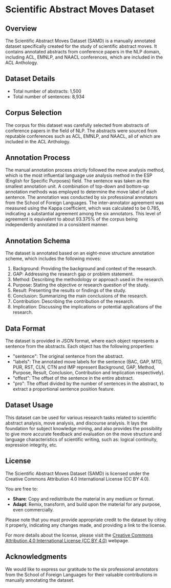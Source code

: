 # Scientific Abstract Moves Dataset

## Overview
The Scientific Abstract Moves Dataset (SAMD) is a manually annotated dataset specifically created for the study of scientific abstract moves. It contains annotated abstracts from conference papers in the NLP domain, including ACL, EMNLP, and NAACL conferences, which are included in the ACL Anthology.

## Dataset Details
- Total number of abstracts: 1,500
- Total number of sentences: 8,934

## Corpus Selection
The corpus for this dataset was carefully selected from abstracts of conference papers in the field of NLP. The abstracts were sourced from reputable conferences such as ACL, EMNLP, and NAACL, all of which are included in the ACL Anthology.

## Annotation Process
The manual annotation process strictly followed the move analysis method, which is the most influential language use analysis method in the ESP (English for Specific Purposes) field. The sentence was taken as the smallest annotation unit. A combination of top-down and bottom-up annotation methods was employed to determine the move label of each sentence. The annotation was conducted by six professional annotators from the School of Foreign Languages. The inter-annotator agreement was measured using the Kappa coefficient, which was calculated to be 0.785, indicating a substantial agreement among the six annotators. This level of agreement is equivalent to about 93.375% of the corpus being independently annotated in a consistent manner.

## Annotation Schema
The dataset is annotated based on an eight-move structure annotation scheme, which includes the following moves:
1. Background: Providing the background and context of the research.
2. GAP: Addressing the research gap or problem statement.
3. Method: Describing the methodology or approach used in the research.
4. Purpose: Stating the objective or research question of the study.
5. Result: Presenting the results or findings of the study.
6. Conclusion: Summarizing the main conclusions of the research.
7. Contribution: Describing the contribution of the research.
8. Implication: Discussing the implications or potential applications of the research.

## Data Format
The dataset is provided in JSON format, where each object represents a sentence from the abstracts. Each object has the following properties:
- "sentence": The original sentence from the abstract.
- "labels": The annotated move labels for the sentence (BAC, GAP, MTD, PUR, RST, CLN, CTN and IMP represent Background, GAP, Method, Purpose, Result, Conclusion, Contribution and Implication respectively).
- "offest": The offset of the sentence in the entire abstract.
- "pro": The offset divided by the number of sentences in the abstract, to extract a proportional sentence position feature.

## Dataset Usage
This dataset can be used for various research tasks related to scientific abstract analysis, move analysis, and discourse analysis. It lays the foundation for subject knowledge mining, and also provides the possibility to give more accurate feedback and evaluation on the move structure and language characteristics of scientific writing, such as: logical continuity, expression integrity, etc.

## License
The Scientific Abstract Moves Dataset (SAMD) is licensed under the Creative Commons Attribution 4.0 International License (CC BY 4.0).

You are free to:

- **Share**: Copy and redistribute the material in any medium or format.
- **Adapt**: Remix, transform, and build upon the material for any purpose, even commercially.

Please note that you must provide appropriate credit to the dataset by citing it properly, indicating any changes made, and providing a link to the license.

For more details about the license, please visit the [Creative Commons Attribution 4.0 International License (CC BY 4.0)](https://creativecommons.org/licenses/by/4.0/) webpage.

## Acknowledgments
We would like to express our gratitude to the six professional annotators from the School of Foreign Languages for their valuable contributions in manually annotating the dataset.
